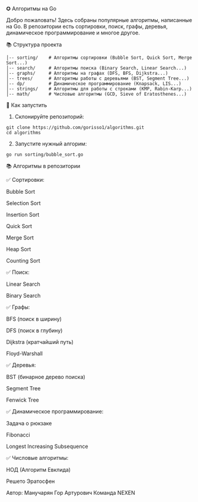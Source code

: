 ✪ Алгоритмы на Go

Добро пожаловать! Здесь собраны популярные алгоритмы, написанные на Go. В репозитории есть сортировки, поиск, графы, деревья, динамическое программирование и многое другое.

📚 Структура проекта
```algorithms/
│-- sorting/    # Алгоритмы сортировки (Bubble Sort, Quick Sort, Merge Sort...)
│-- search/     # Алгоритмы поиска (Binary Search, Linear Search...)
│-- graphs/     # Алгоритмы на графах (DFS, BFS, Dijkstra...)
│-- trees/      # Алгоритмы работы с деревьями (BST, Segment Tree...)
│-- dp/         # Динамическое программирование (Knapsack, LIS...)
│-- strings/    # Алгоритмы для работы с строками (KMP, Rabin-Karp...)
│-- math/       # Числовые алгоритмы (GCD, Sieve of Eratosthenes...)
```

🚀 Как запустить

1. Склонируйте репозиторий:
```
git clone https://github.com/gorisso1/algorithms.git
cd algorithms
```

2. Запустите нужный алгорим:
```
go run sorting/bubble_sort.go

```


📚 Алгоритмы в репозитории

✅ Сортировки:

Bubble Sort

Selection Sort

Insertion Sort

Quick Sort

Merge Sort

Heap Sort

Counting Sort

✅ Поиск:

Linear Search

Binary Search

✅ Графы:

BFS (поиск в ширину)

DFS (поиск в глубину)

Dijkstra (кратчайший путь)

Floyd-Warshall

✅ Деревья:

BST (бинарное дерево поиска)

Segment Tree

Fenwick Tree

✅ Динамическое программирование:

Задача о рюкзаке

Fibonacci

Longest Increasing Subsequence

✅ Числовые алгоритмы:

НОД (Алгоритм Евклида)

Решето Эратосфен


Автор: Манучарян Гор Артурович
Команда NEXEN
